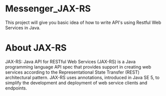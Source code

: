# Messenger_JAX-RS

This project  will give you basic idea of how to write API's using Restful Web Services in Java.


# About JAX-RS

JAX-RS: Java API for RESTful Web Services (JAX-RS) is a Java programming language API spec that provides support in creating web services according to the Representational State Transfer (REST) architectural pattern.
JAX-RS uses annotations, introduced in Java SE 5, to simplify the development and deployment of web service clients and endpoints.
